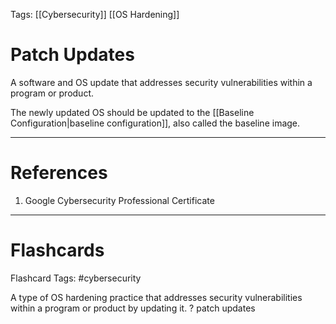 Tags: [[Cybersecurity]] [[OS Hardening]]
# Patch Updates

A software and OS update that addresses security vulnerabilities within a program or product.

The newly updated OS should be updated to the [[Baseline Configuration|baseline configuration]], also called the baseline image.

---
# References

1. Google Cybersecurity Professional Certificate

---
# Flashcards

Flashcard Tags: #cybersecurity 

A type of OS hardening practice that addresses security vulnerabilities within a program or product by updating it.
?
patch updates